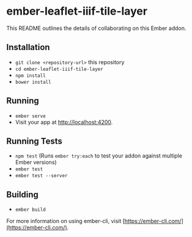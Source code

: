 # ember-leaflet-iiif-tile-layer

This README outlines the details of collaborating on this Ember addon.

## Installation

* `git clone <repository-url>` this repository
* `cd ember-leaflet-iiif-tile-layer`
* `npm install`
* `bower install`

## Running

* `ember serve`
* Visit your app at [http://localhost:4200](http://localhost:4200).

## Running Tests

* `npm test` (Runs `ember try:each` to test your addon against multiple Ember versions)
* `ember test`
* `ember test --server`

## Building

* `ember build`

For more information on using ember-cli, visit [https://ember-cli.com/](https://ember-cli.com/).

